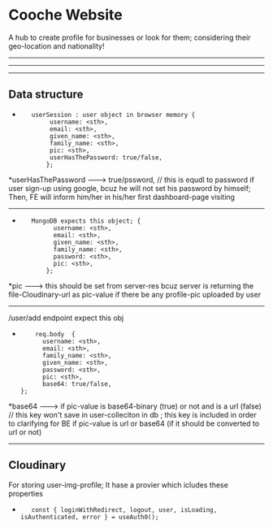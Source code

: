 # Cooche Website

A hub to create profile for businesses or look for them; considering their geo-location and nationality!
____________
____________
____________
## Data structure
-        userSession : user object in browser memory {
              username: <sth>,
              email: <sth>,
              given_name: <sth>,
              family_name: <sth>,
              pic: <sth>, 
              userHasThePassword: true/false,
             };

\*userHasThePassword ---> true/pssword, // this is equdl to password if user sign-up using google, bcuz he will not set his password by himself; Then, FE will inform him/her in his/her first dashboard-page visiting
____________
-        MongoDB expects this object; {
               username: <sth>,
               email: <sth>,
               given_name: <sth>,
               family_name: <sth>,
               password: <sth>,
               pic: <sth>,
             };

\*pic ---> this should be set from server-res bcuz server is returning the file-Cloudinary-url as pic-value if there be any profile-pic uploaded by user

____________
 /user/add endpoint expect this obj 
-         req.body  {
            username: <sth>,
            email: <sth>,
            family_name: <sth>,
            given_name: <sth>,
            password: <sth>,
            pic: <sth>,
            base64: true/false, 
      };

\*base64 ---> if pic-value is base64-binary (true) or not and is a url (false) // this key won't save in user-colleciton in db ; this key is  included in order to clarifying for BE if pic-value is url or base64 (if it should be converted to url or not)
____________
## Cloudinary

For storing user-img-profile;
It hase a provier which icludes these properties

-        const { loginWithRedirect, logout, user, isLoading, isAuthenticated, error } = useAuth0();


